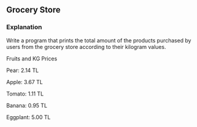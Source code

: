 ## Grocery Store
### Explanation
Write a program that prints the total amount of the products purchased by users from the grocery store according to their kilogram values.

Fruits and KG Prices

Pear: 2.14 TL

Apple: 3.67 TL

Tomato: 1.11 TL

Banana: 0.95 TL

Eggplant: 5.00 TL
